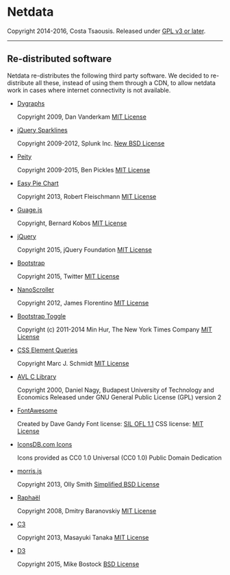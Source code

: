 # Netdata

Copyright 2014-2016, Costa Tsaousis.
Released under [GPL v3 or later](http://www.gnu.org/licenses/gpl-3.0.en.html).

---

## Re-distributed software

Netdata re-distributes the following third party software.
We decided to re-distribute all these, instead of using them
through a CDN, to allow netdata work in cases where internet
connectivity is not available.


- [Dygraphs](http://dygraphs.com/)

    Copyright 2009, Dan Vanderkam
    [MIT License](http://dygraphs.com/legal.html)


- [jQuery Sparklines](http://omnipotent.net/jquery.sparkline/)

    Copyright 2009-2012, Splunk Inc.
    [New BSD License](http://opensource.org/licenses/BSD-3-Clause)


- [Peity](http://benpickles.github.io/peity/)

    Copyright 2009-2015, Ben Pickles
    [MIT License](https://github.com/benpickles/peity/blob/master/MIT-LICENCE)
    

- [Easy Pie Chart](https://rendro.github.io/easy-pie-chart/)

    Copyright 2013, Robert Fleischmann
    [MIT License](https://github.com/rendro/easy-pie-chart/blob/master/LICENSE)


- [Guage.js](http://bernii.github.io/gauge.js/)

    Copyright, Bernard Kobos
    [MIT License](http://bernii.github.io/gauge.js/)


- [jQuery](https://jquery.org/)

    Copyright 2015, jQuery Foundation
    [MIT License](https://jquery.org/license/)


- [Bootstrap](http://getbootstrap.com/getting-started/)

    Copyright 2015, Twitter
    [MIT License](http://getbootstrap.com/getting-started/#license-faqs)


- [NanoScroller](https://jamesflorentino.github.io/nanoScrollerJS/)

    Copyright 2012, James Florentino
    [MIT License](https://github.com/jamesflorentino/nanoScrollerJS/blob/master/LICENSE)


- [Bootstrap Toggle](http://www.bootstraptoggle.com/)

    Copyright (c) 2011-2014 Min Hur, The New York Times Company
    [MIT License](https://github.com/minhur/bootstrap-toggle/blob/master/LICENSE)


- [CSS Element Queries](https://github.com/marcj/css-element-queries)

    Copyright Marc J. Schmidt
    [MIT License](https://github.com/marcj/css-element-queries/blob/master/LICENSE)


- [AVL C Library](http://freecode.com/projects/avl)

    Copyright 2000, Daniel Nagy, Budapest University of Technology and Economics
    Released under GNU General Public License (GPL) version 2


- [FontAwesome](https://fortawesome.github.io/Font-Awesome/)

    Created by Dave Gandy
    Font license: [SIL OFL 1.1](http://scripts.sil.org/OFL)
    CSS license: [MIT License](http://opensource.org/licenses/mit-license.html)


- [IconsDB.com Icons](http://www.iconsdb.com/soylent-red-icons/seo-performance-icon.html)

    Icons provided as CC0 1.0 Universal (CC0 1.0) Public Domain Dedication


- [morris.js](http://morrisjs.github.io/morris.js/)

    Copyright 2013, Olly Smith
    [Simplified BSD License](http://morrisjs.github.io/morris.js/)


- [Raphaël](http://raphaeljs.com/)

    Copyright 2008, Dmitry Baranovskiy
    [MIT License](http://raphaeljs.com/license.html)
    

- [C3](http://c3js.org/)

    Copyright 2013, Masayuki Tanaka
    [MIT License](https://github.com/masayuki0812/c3/blob/master/LICENSE)
    

- [D3](http://d3js.org/)

    Copyright 2015, Mike Bostock
    [BSD License](http://opensource.org/licenses/BSD-3-Clause)
    

